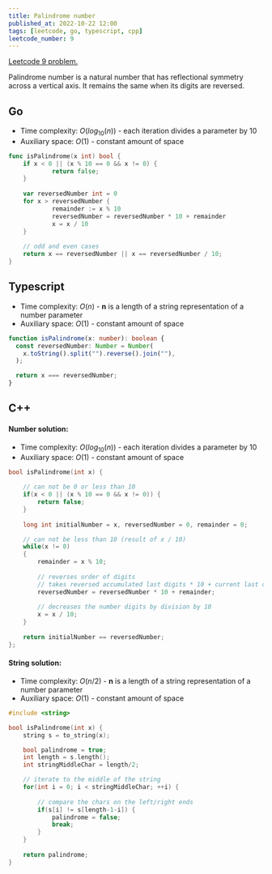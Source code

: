 ```yaml
---
title: Palindrome number
published_at: 2022-10-22 12:00
tags: [leetcode, go, typescript, cpp]
leetcode_number: 9
---
```


[Leetcode 9 problem.](https://leetcode.com/problems/palindrome-number/)

Palindrome number is a natural number that has reflectional symmetry across a
vertical axis. It remains the same when its digits are reversed.

## Go

- Time complexity: $O(log_{10}(n))$ - each iteration divides a parameter by 10
- Auxiliary space: $O(1)$ - constant amount of space

```go
func isPalindrome(x int) bool {
	if x < 0 || (x % 10 == 0 && x != 0) {
			return false;
	}
	
	var reversedNumber int = 0
	for x > reversedNumber {
			remainder := x % 10
			reversedNumber = reversedNumber * 10 + remainder
			x = x / 10
	}
	
	// odd and even cases
	return x == reversedNumber || x == reversedNumber / 10;
}
```

## Typescript

- Time complexity: $O(n)$ - **n** is a length of a string representation of a number parameter
- Auxiliary space: $O(1)$ - constant amount of space

```typescript
function isPalindrome(x: number): boolean {
  const reversedNumber: Number = Number(
    x.toString().split("").reverse().join(""),
  );

  return x === reversedNumber;
}
```

## C++

#### Number solution:

- Time complexity: $O(log_{10}(n))$ - each iteration divides a parameter by 10
- Auxiliary space: $O(1)$ - constant amount of space

```cpp
bool isPalindrome(int x) {

	// can not be 0 or less than 10
	if(x < 0 || (x % 10 == 0 && x != 0)) {
		return false;
	}
	
	long int initialNumber = x, reversedNumber = 0, remainder = 0;

	// can not be less than 10 (result of x / 10)
	while(x != 0)
	{
		remainder = x % 10;
		
		// reverses order of digits
		// takes reversed accumulated last digits * 10 + current last digit
		reversedNumber = reversedNumber * 10 + remainder;
		
		// decreases the number digits by division by 10
		x = x / 10;
	}
	
	return initialNumber == reversedNumber;
};
```

#### String solution:

- Time complexity: $O(n/2)$ - **n** is a length of a string representation of a number parameter
- Auxiliary space: $O(1)$ - constant amount of space

```cpp
#include <string>

bool isPalindrome(int x) {
	string s = to_string(x);

	bool palindrome = true;
	int length = s.length();
	int stringMiddleChar = length/2;

	// iterate to the middle of the string
	for(int i = 0; i < stringMiddleChar; ++i) {
	
		// compare the chars on the left/right ends
		if(s[i] != s[length-1-i]) {
			palindrome = false;
			break;
		}
	}
	
	return palindrome;
}
```

